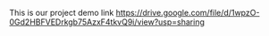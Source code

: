 This is our project demo link
https://drive.google.com/file/d/1wpzO-0Gd2HBFVEDrkgb75AzxF4tkvQ9i/view?usp=sharing
